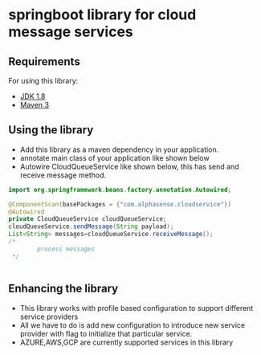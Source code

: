 # springboot library for cloud message services


## Requirements

For using this library:

- [JDK 1.8](http://www.oracle.com/technetwork/java/javase/downloads/jdk8-downloads-2133151.html)
- [Maven 3](https://maven.apache.org)

## Using the library

- Add this library as a maven dependency in your application.
- annotate main class of your application like shown below
- Autowire CloudQueueService like shown below, this has send and receive message method.

```java
import org.springframework.beans.factory.annotation.Autowired;

@ComponentScan(basePackages = {"com.alphasense.cloudservice"})
@Autowired
private CloudQueueService cloudQueueService;
cloudQueueService.sendMessage(String payload);
List<String> messages=cloudQueueService.receiveMessage();
/*
        process messages
 */



```

## Enhancing the library

- This library works with profile based configuration to support different service providers
- All we have to do is add new configuration to introduce new service provider with flag to initialize that particular service.
- AZURE,AWS,GCP are currently supported services in this library